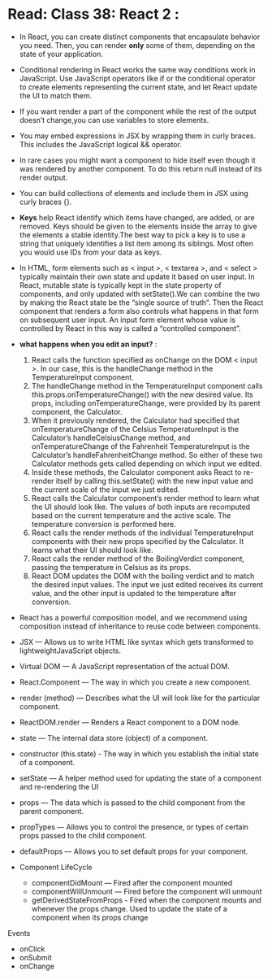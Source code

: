 # Read: Class 38: React 2  :
* In React, you can create distinct components that encapsulate behavior you need. Then, you can render **only** some of them, depending on the state of your application.
* Conditional rendering in React works the same way conditions work in JavaScript. Use JavaScript operators like if or the conditional operator to create elements representing the current state, and let React update the UI to match them.
* If you want render a part of the component while the rest of the output doesn’t change,you can use variables to store elements.
* You may embed expressions in JSX by wrapping them in curly braces. This includes the JavaScript logical && operator. 
* In rare cases you might want a component to hide itself even though it was rendered by another component. To do this return null instead of its render output.
* You can build collections of elements and include them in JSX using curly braces {}.
* **Keys** help React identify which items have changed, are added, or are removed. Keys should be given to the elements inside the array to give the elements a stable identity.The best way to pick a key is to use a string that uniquely identifies a list item among its siblings. Most often you would use IDs from your data as keys.
* In HTML, form elements such as < input >, < textarea >, and < select > typically maintain their own state and update it based on user input. In React, mutable state is typically kept in the state property of components, and only updated with setState().We can combine the two by making the React state be the “single source of truth”. Then the React component that renders a form also controls what happens in that form on subsequent user input. An input form element whose value is controlled by React in this way is called a “controlled component”.
* **what happens when you edit an input?** :
  1.  React calls the function specified as onChange on the DOM < input >. In our case, this is the handleChange method in the TemperatureInput component.
  2. The handleChange method in the TemperatureInput component calls this.props.onTemperatureChange() with the new desired value. Its props, including onTemperatureChange, were provided by its parent component, the Calculator.
  3. When it previously rendered, the Calculator had specified that onTemperatureChange of the Celsius TemperatureInput is the Calculator’s handleCelsiusChange method, and onTemperatureChange of the Fahrenheit TemperatureInput is the Calculator’s handleFahrenheitChange method. So either of these two Calculator methods gets called depending on which input we edited.
  4. Inside these methods, the Calculator component asks React to re-render itself by calling this.setState() with the new input value and the current scale of the input we just edited.
  5. React calls the Calculator component’s render method to learn what the UI should look like. The values of both inputs are recomputed based on the current temperature and the active scale. The temperature conversion is performed here.
  6. React calls the render methods of the individual TemperatureInput components with their new props specified by the Calculator. It learns what their UI should look like.
  7. React calls the render method of the BoilingVerdict component, passing the temperature in Celsius as its props.
  8. React DOM updates the DOM with the boiling verdict and to match the desired input values. The input we just edited receives its current value, and the other input is updated to the temperature after conversion.
* React has a powerful composition model, and we recommend using composition instead of inheritance to reuse code between components.


* JSX — Allows us to write HTML like syntax which gets
transformed to lightweightJavaScript objects.

* Virtual DOM — A JavaScript representation of the actual
DOM.

* React.Component — The way in which you create a new component.

* render (method) — Describes what the UI will look like for
the particular component.

* ReactDOM.render — Renders a React component to a DOM node.

* state — The internal data store (object) of a component.

* constructor (this.state) - The way in which you establish
the initial state of a component.

* setState — A helper method used for updating the state of a
component and re-rendering the UI

* props — The data which is passed to the child component
from the parent component.

* propTypes — Allows you to control the presence, or types of
certain props passed to the child component.

* defaultProps — Allows you to set default props for your component.

* Component LifeCycle
  - componentDidMount — Fired after the component mounted
  - componentWillUnmount — Fired before the component will unmount
  - getDerivedStateFromProps - Fired when the component mounts and
whenever the props change. Used to update the state of a
component when its props change

Events
  - onClick
  - onSubmit
  - onChange
